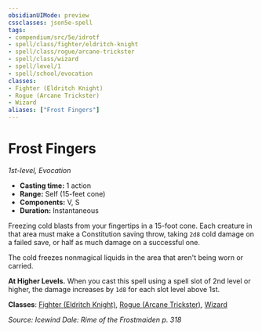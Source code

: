 ```yaml
---
obsidianUIMode: preview
cssclasses: json5e-spell
tags:
- compendium/src/5e/idrotf
- spell/class/fighter/eldritch-knight
- spell/class/rogue/arcane-trickster
- spell/class/wizard
- spell/level/1
- spell/school/evocation
classes:
- Fighter (Eldritch Knight)
- Rogue (Arcane Trickster)
- Wizard
aliases: ["Frost Fingers"]
---
```

# Frost Fingers
*1st-level, Evocation*  

- **Casting time:** 1 action
- **Range:** Self (15-feet cone)
- **Components:** V, S
- **Duration:** Instantaneous

Freezing cold blasts from your fingertips in a 15-foot cone. Each creature in that area must make a Constitution saving throw, taking `2d8` cold damage on a failed save, or half as much damage on a successful one.

The cold freezes nonmagical liquids in the area that aren't being worn or carried.

**At Higher Levels.** When you cast this spell using a spell slot of 2nd level or higher, the damage increases by `1d8` for each slot level above 1st.

**Classes**: [Fighter (Eldritch Knight)](/2-Mechanics/CLI/classes/fighter-eldritch-knight.md), [Rogue (Arcane Trickster)](/2-Mechanics/CLI/classes/rogue-arcane-trickster.md), [Wizard](/2-Mechanics/CLI/classes/wizard.md)

*Source: Icewind Dale: Rime of the Frostmaiden p. 318*